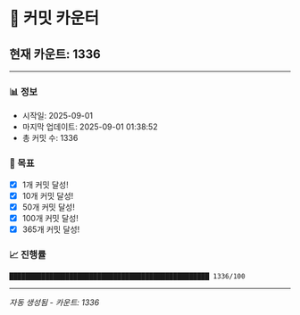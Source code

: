 # 🔢 커밋 카운터

## 현재 카운트: 1336

---

### 📊 정보
- 시작일: 2025-09-01
- 마지막 업데이트: 2025-09-01 01:38:52
- 총 커밋 수: 1336

### 🎯 목표
- [x] 1개 커밋 달성!
- [x] 10개 커밋 달성!
- [x] 50개 커밋 달성!
- [x] 100개 커밋 달성!
- [x] 365개 커밋 달성!

### 📈 진행률
```
██████████████████████████████████████████████████ 1336/100
```

---
*자동 생성됨 - 카운트: 1336*
